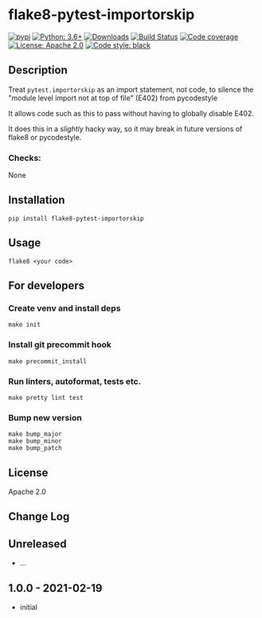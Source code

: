 # flake8-pytest-importorskip

[![pypi](https://badge.fury.io/py/flake8-pytest-importorskip.svg)](https://pypi.org/project/flake8-pytest-importorskip)
[![Python: 3.6+](https://img.shields.io/badge/Python-3.6+-blue.svg)](https://pypi.org/project/flake8-pytest-importorskip)
[![Downloads](https://img.shields.io/pypi/dm/flake8-pytest-importorskip.svg)](https://pypistats.org/packages/flake8-pytest-importorskip)
[![Build Status](https://travis-ci.org/ashb/flake8-pytest-importorskip.svg?branch=master)](https://travis-ci.org/ashb/flake8-pytest-importorskip)
[![Code coverage](https://codecov.io/gh/ashb/flake8-pytest-importorskip/branch/master/graph/badge.svg)](https://codecov.io/gh/ashb/flake8-pytest-importorskip)
[![License: Apache 2.0](https://img.shields.io/badge/License-Apache%202.0-green.svg)](https://en.wikipedia.org/wiki/Apache_License)
[![Code style: black](https://img.shields.io/badge/code%20style-black-000000.svg)](https://github.com/ambv/black)

## Description

Treat `pytest.importorskip` as an import statement, not code, to silence the "module level import not at top of file" (E402) from pycodestyle

It allows code such as this to pass without having to globally disable E402.

It does this in a _slightly_ hacky way, so it may break in future versions of flake8 or pycodestyle.


### Checks:

None

## Installation

    pip install flake8-pytest-importorskip

## Usage

`flake8 <your code>`

## For developers

### Create venv and install deps

    make init

### Install git precommit hook

    make precommit_install

### Run linters, autoformat, tests etc.

    make pretty lint test

### Bump new version

    make bump_major
    make bump_minor
    make bump_patch

## License

Apache 2.0

## Change Log

Unreleased
-----

* ...

1.0.0 - 2021-02-19
-----

* initial
